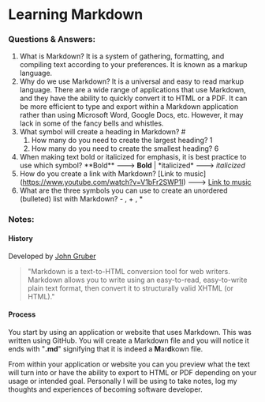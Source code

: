 # Learning Markdown

### Questions & Answers: 
1. What is Markdown? It is a system of gathering, formatting, and compiling text according to your preferences. It is known as a markup language.
2. Why do we use Markdown? It is a universal and easy to read markup language. There are a wide range of applications that use Markdown, and they have the ability to quickly convert it to HTML or a PDF. It can be more efficient to type and export within a Markdown application rather than using Microsoft Word, Google Docs, etc. However, it may lack in some of the fancy bells and whistles. 
3. What symbol will create a heading in Markdown? #
   1. How many do you need to create the largest heading? 1
   2. How many do you need to create the smallest heading? 6
4. When making text bold or italicized for emphasis, it is best practice to use which symbol? \*\*Bold** ---> **Bold** \| \*italicized* ---> *italicized*
5. How do you create a link with Markdown? \[Link to music]\(https://www.youtube.com/watch?v=V1bFr2SWP1I) ---> [Link to music](https://www.youtube.com/watch?v=V1bFr2SWP1I)
6. What are the three symbols you can use to create an unordered (bulleted) list with Markdown? - , + , *

### Notes:

#### History 
Developed by [John Gruber](https://daringfireball.net/projects/markdown/)
> "Markdown is a text-to-HTML conversion tool for web writers. Markdown allows you to write using an easy-to-read, easy-to-write plain text format, then convert it to structurally valid XHTML (or HTML)."

#### Process
You start by using an application or website that uses Markdown. This was written using GitHub. You will create a Markdown file and you will notice it ends with "**.md**" signifying that it is indeed a **M**ar**d**kown file. 

From within your application or website you can you preview what the text will turn into or have the ability to export to HTML or PDF depending on your usage or intended goal. Personally I will be using to take notes, log my thoughts and experiences of becoming software developer. 
